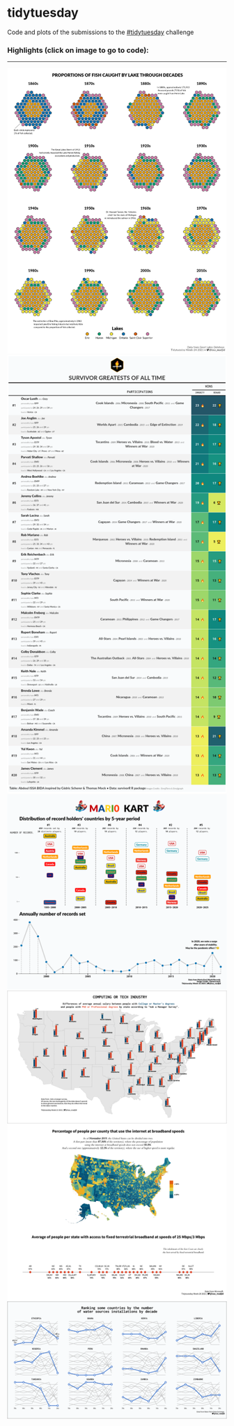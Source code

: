 # tidytuesday

Code and plots of the submissions to the [#tidytuesday](https://github.com/rfordatascience/tidytuesday) challenge 


### Highlights (click on image to go to code): <br>
___

<div class="row"> 
  <div class="column">
	<a href="2021_w24"><img src="2021_w24/tidytuesday_2021_w24.png"></a>
	<a href="2021_w23"><img src="2021_w23/tidytuesday_2021_w23.png"></a>
	<a href="2021_w22"><img src="2021_w22/tidytuesday_2021_w22.png"></a>
	<a href="2021_w21"><img src="2021_w21/tidytuesday_2021_w21.png"></a>
	<a href="2021_w20"><img src="2021_w20/tidytuesday_2021_w20.png"></a>
	<a href="2021_w19"><img src="2021_w19/tidytuesday_2021_w19.png"></a>
  </div>
</div>


